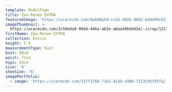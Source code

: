 ```yaml
---
template: ModelPage
title: Zoe-Renee EXTRA
featuredImage: 'https://ucarecdn.com/8ab98a5d-cc52-492d-80d2-bdde99c63168/'
imageThumbnail: >-
  https://ucarecdn.com/2c58e9a9-9664-446a-ab2e-a0aa49bdd42e/-/crop/1211x1539/280,328/-/preview/
firstName: Zoe-Renee EXTRA
collection: Extras
height: 5'5
measurementType: bust
bust: 88cm
waist: 71cm
hips: 83cm
size: '8'
shoeSize: '8'
imagePortfolio:
  - image: 'https://ucarecdn.com/137f1768-7162-4239-a988-7213c95f55fa/'
---
```


